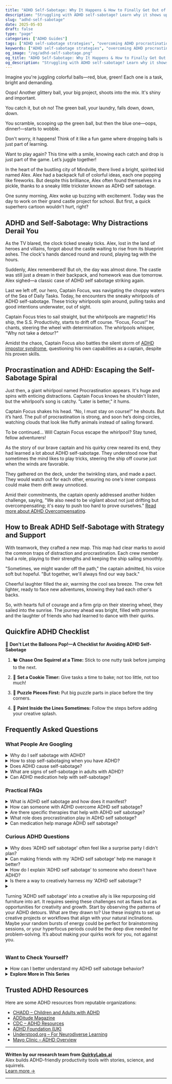 ```yaml
---
title: "ADHD Self-Sabotage: Why It Happens & How to Finally Get Out of Your Own Way"
description: "Struggling with ADHD self-sabotage? Learn why it shows up and how to break free from the cycle with playful, practical strategies that actually work."
slug: "adhd-self-sabotage"
date: 2025-05-03
draft: false
type: "page"
categories: ["ADHD Guides"]
tags: ["ADHD self-sabotage strategies", "overcoming ADHD procrastination", "managing ADHD distractions", "adult ADHD task management", "breaking ADHD cycles", "ADHD focus techniques", "playful ADHD support"]
keywords: ["ADHD self-sabotage strategies", "overcoming ADHD procrastination", "managing ADHD distractions", "adult ADHD task management", "breaking ADHD cycles", "ADHD focus techniques", "playful ADHD support"]
og_image: "/og/adhd-self-sabotage.png"
og_title: "ADHD Self-Sabotage: Why It Happens & How to Finally Get Out of Your Own Way"
og_description: "Struggling with ADHD self-sabotage? Learn why it shows up and how to break free from the cycle with playful, practical strategies that actually work."
---
```


Imagine you're juggling colorful balls—red, blue, green! Each one is a task, bright and demanding.

Oops! Another glittery ball, your big project, shoots into the mix. It's shiny and important. 

You catch it, but oh no! The green ball, your laundry, falls down, down, down. 

You scramble, scooping up the green ball, but then the blue one—oops, dinner!—starts to wobble.

Don't worry, it happens! Think of it like a fun game where dropping balls is just part of learning.

Want to play again? This time with a smile, knowing each catch and drop is just part of the game. Let’s juggle together!

In the heart of the bustling city of Mindville, there lived a bright, spirited kid named Alex. Alex had a backpack full of colorful ideas, each one popping like fireworks. But despite this brilliance, Alex often found themselves in a pickle, thanks to a sneaky little trickster known as ADHD self sabotage.

One sunny morning, Alex woke up buzzing with excitement. Today was the day to work on their grand castle project for school. But first, a quick superhero cartoon wouldn't hurt, right?

## ADHD and Self-Sabotage: Why Distractions Derail You

As the TV blared, the clock ticked sneaky ticks. Alex, lost in the land of heroes and villains, forgot about the castle waiting to rise from its blueprint ashes. The clock's hands danced round and round, playing tag with the hours.

Suddenly, Alex remembered! But oh, the day was almost done. The castle was still just a dream in their backpack, and homework was due tomorrow. Alex sighed—a classic case of ADHD self sabotage striking again.

Last we left off, our hero, Captain Focus, was navigating the choppy waters of the Sea of Daily Tasks. Today, he encounters the sneaky whirlpools of ADHD self-sabotage. These tricky whirlpools spin around, pulling tasks and good intentions underwater, out of sight.

Captain Focus tries to sail straight, but the whirlpools are magnetic! His ship, the S.S. Productivity, starts to drift off course. “Focus, Focus!” he chants, steering the wheel with determination. The whirlpools whisper, "Why not take a detour?"

Amidst the chaos, Captain Focus also battles the silent storm of [ADHD impostor syndrome](/pages/adhd-impostor-syndrome/), questioning his own capabilities as a captain, despite his proven skills.

## Procrastination and ADHD: Escaping the Self-Sabotage Spiral

Just then, a giant whirlpool named Procrastination appears. It's huge and spins with enticing distractions. Captain Focus knows he shouldn't listen, but the whirlpool’s song is catchy. "Later is better," it hums.

Captain Focus shakes his head. “No, I must stay on course!” he shouts. But it’s hard. The pull of procrastination is strong, and soon he’s doing circles, watching clouds that look like fluffy animals instead of sailing forward.

To be continued... Will Captain Focus escape the whirlpool? Stay tuned, fellow adventurers!

As the story of our brave captain and his quirky crew neared its end, they had learned a lot about ADHD self-sabotage. They understood now that sometimes the mind likes to play tricks, steering the ship off course just when the winds are favorable.

They gathered on the deck, under the twinkling stars, and made a pact. They would watch out for each other, ensuring no one's inner compass could make them drift away unnoticed.

Amid their commitments, the captain openly addressed another hidden challenge, saying, "We also need to be vigilant about not just drifting but overcompensating; it's easy to push too hard to prove ourselves." [Read more about ADHD Overcompensating](/pages/adhd-overcompensating/).

## How to Break ADHD Self-Sabotage with Strategy and Support

With teamwork, they crafted a new map. This map had clear marks to avoid the common traps of distraction and procrastination. Each crew member had a role, playing to their strengths and keeping the ship sailing smoothly.

"Sometimes, we might wander off the path," the captain admitted, his voice soft but hopeful. "But together, we'll always find our way back."

Cheerful laughter filled the air, warming the cool sea breeze. The crew felt lighter, ready to face new adventures, knowing they had each other's backs.

So, with hearts full of courage and a firm grip on their steering wheel, they sailed into the sunrise. The journey ahead was bright, filled with promise and the laughter of friends who had learned to dance with their quirks.

## Quickfire ADHD Checklist

🎈 **Don't Let the Balloons Pop!—A Checklist for Avoiding ADHD Self-Sabotage**

1. 🐿️ **Chase One Squirrel at a Time:** Stick to one nutty task before jumping to the next.

2. 🍪 **Set a Cookie Timer:** Give tasks a time to bake; not too little, not too much!

3. 🧩 **Puzzle Pieces First:** Put big puzzle parts in place before the tiny corners.

4. 🎨 **Paint Inside the Lines Sometimes:** Follow the steps before adding your creative splash.

## Frequently Asked Questions



### What People Are Googling

<details><summary>Why do I self sabotage with ADHD?</summary><p>Self-sabotage with ADHD can often be a way of coping with past challenges or overwhelming expectations. It's like your brain's way of hitting the pause button when things seem too much or too complex to handle at the moment. Remember, ADHD affects your executive functioning, which includes planning, focusing, and following through on tasks, so sometimes your actions might not align with your intentions. It's important to be kind to yourself and recognize this as a part of your journey, not a personal flaw. You're doing just fine, and with strategies and understanding, you can navigate this.</p></details>
<details><summary>How to stop self-sabotaging when you have ADHD?</summary><p>Oh, self-sabotage can be such a tricky habit to unwind, especially with ADHD in the mix! First, try to embrace self-awareness by noticing the patterns that lead up to self-sabotaging behaviors. Are there specific triggers or times when you're more likely to be hard on yourself? Once you identify these, you can start implementing small, manageable strategies tailored to those moments—like setting gentle reminders or breaking tasks into smaller steps. Remember, each small step you take towards understanding and modifying your actions is a big leap towards turning those self-sabotaging habits into self-supporting ones. You're doing wonderfully by just addressing this; keep going at your own pace!</p></details>
<details><summary>Does ADHD cause self-sabotage?</summary><p>Absolutely, the feelings of self-sabotage you're experiencing are actually quite common among those with ADHD. The challenges with planning, impulse control, and maintaining focus can sometimes lead us to act in ways that seem like we're undermining our own efforts. It’s like wanting to bake a cake but accidentally turning off the oven halfway through — not because you want a gooey mess, but because your attention shifted. Remember, recognizing these patterns is a big step towards managing them, and you're definitely not alone in this journey.</p></details>
<details><summary>What are signs of self-sabotage in adults with ADHD?</summary><p>Absolutely, recognizing signs of self-sabotage is a big step towards understanding yourself better. Adults with ADHD might notice self-sabotage in behaviors like procrastinating on important tasks, setting unrealistic goals, or constantly doubting their abilities which can lead to a cycle of stress and underachievement. It's also common to seek out new, exciting projects and then struggle to follow through, which can feel really frustrating. Remember, acknowledging these patterns is like gently untangling knots; it’s the first step towards smoother sailing.</p></details>
<details><summary>Can ADHD medication help with self-sabotage?</summary><p>Absolutely, ADHD medication can often be a helpful tool in managing self-sabotage. Many people find that the right medication improves their focus and impulse control, making it easier to stick to plans and complete tasks. This can lead to a decrease in procrastination and an increase in self-confidence, as you start to trust in your own ability to follow through. It’s like having a gentle guide by your side, helping you steer clear of those self-sabotage pitfalls.</p></details>



### Practical FAQs

<details><summary>What is ADHD self sabotage and how does it manifest?</summary><p>Ah, self-sabotage in ADHD can feel like an internal tug-of-war. It's when someone unintentionally hinders their own success and fulfillment of goals, often due to the executive function challenges that come with ADHD. This might manifest as procrastinating on important tasks, struggling with time management, or repeatedly getting into conflicts in relationships. Understanding that this isn't about a lack of effort or care, but rather how ADHD can affect one’s actions, is key to gently navigating and overcoming these hurdles.</p></details>
<details><summary>How can someone with ADHD overcome ADHD self sabotage?</summary><p>Absolutely, tackling self-sabotage with ADHD can feel daunting, but you're already on a positive path by seeking strategies. A great start is understanding your unique ADHD patterns and what triggers your self-sabotage behaviors. This self-awareness can help you preemptively set up supportive routines and boundaries. Additionally, breaking tasks into smaller, manageable steps and celebrating each accomplishment can boost your confidence and keep you motivated. Remember, every small step forward is a victory!</p></details>
<details><summary>Are there specific therapies that help with ADHD self sabotage?</summary><p>Absolutely, there are several therapeutic approaches that can be really helpful in managing self-sabotage when you have ADHD. Cognitive Behavioral Therapy (CBT) is particularly great because it helps in identifying and changing the negative thought patterns and behaviors that often contribute to self-sabotage. Another helpful approach is coaching, which focuses on setting realistic goals and learning strategies to achieve them, keeping you motivated and on track. And remember, finding the right therapist or coach who understands ADHD can make a big difference in effectively managing these challenges.</p></details>
<details><summary>What role does procrastination play in ADHD self sabotage?</summary><p>Procrastination can feel like a big, comfy blanket for those of us with ADHD, but it often ends up being a bit of a sneaky trickster. It's not that you're lazy or not capable; rather, procrastination in ADHD can stem from difficulties managing time, feeling overwhelmed by tasks, or fear of failure. This can lead to a cycle of self-sabotage where delaying tasks increases stress and decreases self-confidence. Remember, understanding this pattern is a huge first step towards managing it, and there are strategies and support that can really help turn things around.</p></details>
<details><summary>Can medication help manage ADHD self sabotage?</summary><p>Absolutely, medication can be a helpful tool in managing ADHD and the self-sabotaging behaviors that sometimes come with it. When ADHD symptoms are better controlled through medication, it can be easier to maintain focus, follow through on tasks, and make decisions that align with your goals — all of which can reduce instances of self-sabotage. Of course, medication is just one piece of the puzzle, and it works best when combined with other strategies like coaching, therapy, or helpful routines. Always consult with a healthcare provider to explore the best options tailored to your needs.</p></details>



### Curious ADHD Questions

<details><summary>Why does 'ADHD self sabotage' often feel like a surprise party I didn't plan?</summary><p>Oh, that feeling is all too familiar, isn't it? When you have ADHD, self-sabotage often feels like a surprise party because it sneaks up on you, despite your best intentions. It's like your brain decides to throw a wrench in your plans without sending you the memo first! This happens because the unique wiring of the ADHD brain can make it tough to follow through with plans, manage impulses, and keep track of personal goals. Remember, you're not alone in this, and understanding these patterns is a cozy step towards managing them better. 🌟</p></details>
<details><summary>Can making friends with my 'ADHD self sabotage' help me manage it better?</summary><p>Absolutely, befriending your 'ADHD self-sabotage' can be a transformative step towards managing it more effectively. By understanding and empathizing with those parts of yourself, you can start to notice the patterns and triggers that lead to self-sabotage. This self-awareness allows you to approach these moments with kindness and develop strategies tailored to your needs. It's like learning to gently navigate a ship through familiar waters—you become more skilled at steering clear of the rocks each time.</p></details>
<details><summary>How do I explain 'ADHD self sabotage' to someone who doesn't have ADHD?</summary><p>Absolutely, explaining ADHD-related self-sabotage can be a bit tricky but is so valuable for increasing understanding. You might start by saying that sometimes, a person with ADHD might unintentionally make decisions that disrupt their progress, not because they want to fail, but because their brain manages focus, emotions, and impulses differently. It's a bit like having a quirky co-pilot in your brain that sometimes muddles the controls at crucial moments. Assure them that understanding and support can really make a difference in managing these challenges.</p></details>
<details><summary>Is there a way to creatively harness my 'ADHD self sabotage'?</summary><p>Absolutely, turning self-sabotaging habits into creative fuel is a wonderful approach! One method is to channel your energy into structured brainstorming sessions where your spontaneous ideas can thrive without boundaries initially. Then, gently guide these ideas into more structured plans, using tools like timers or apps to keep you on track without stifling your natural creativity. Remember, your vibrant mind is like a garden; with a bit of nurturing and structure, it can bloom beautifully!</p></details>
<details><summary><p>Turning 'ADHD self sabotage' into a creative ally is like repurposing old furniture into art. It requires seeing these challenges not as flaws but as opportunities for creativity and growth. Start by observing the patterns of your ADHD detours. What are they drawn to? Use these insights to set up creative projects or workflows that align with your natural inclinations. Maybe your random bursts of energy could be perfect for brainstorming sessions, or your hyperfocus periods could be the deep dive needed for problem-solving. It’s about making your quirks work for you, not against you.</p></summary><p>Absolutely, turning ADHD self-sabotage into a creative ally can be a truly empowering process! Start by gently noticing the unique ways your ADHD shows up. Maybe you find yourself diving deep into topics on a whim or shifting focus unexpectedly. These are not just quirks, they're hints at your natural workflow! By tuning into these patterns, you can design creative projects or tailor your work process to harness these bursts of energy and periods of hyperfocus. It's like channeling your inner creativity to work with your ADHD, transforming potential stumbling blocks into stepping stones for innovation and success.</p></details>



### Want to Check Yourself?

<details><summary>How can I better understand my ADHD self sabotage behavior?</summary><p>Absolutely, understanding self-sabotage linked to ADHD can be a bit of a journey, but you're definitely not alone in this. It often starts with recognizing your triggers and the situations where these behaviors pop up. Try keeping a little journal where you note down moments you feel might be self-sabotage, like procrastinating or overcommitting. Understanding the patterns and your emotional responses can really help in finding strategies that work specifically for you, turning these insights into action. You're doing a great job by starting to address this, and each step you take is a piece of the puzzle fitting together!</p></details>

<script type="application/ld+json">
{
  "@context": "https://schema.org",
  "@type": "FAQPage",
  "mainEntity": [
    {
      "@type": "Question",
      "name": "Why do I self sabotage with ADHD?",
      "acceptedAnswer": {
        "@type": "Answer",
        "text": "Self-sabotage with ADHD can often be a way of coping with past challenges or overwhelming expectations. It's like your brain's way of hitting the pause button when things seem too much or too complex to handle at the moment. Remember, ADHD affects your executive functioning, which includes planning, focusing, and following through on tasks, so sometimes your actions might not align with your intentions. It's important to be kind to yourself and recognize this as a part of your journey, not a personal flaw. You're doing just fine, and with strategies and understanding, you can navigate this."
      }
    },
    {
      "@type": "Question",
      "name": "How to stop self-sabotaging when you have ADHD?",
      "acceptedAnswer": {
        "@type": "Answer",
        "text": "Oh, self-sabotage can be such a tricky habit to unwind, especially with ADHD in the mix! First, try to embrace self-awareness by noticing the patterns that lead up to self-sabotaging behaviors. Are there specific triggers or times when you're more likely to be hard on yourself? Once you identify these, you can start implementing small, manageable strategies tailored to those moments\u2014like setting gentle reminders or breaking tasks into smaller steps. Remember, each small step you take towards understanding and modifying your actions is a big leap towards turning those self-sabotaging habits into self-supporting ones. You're doing wonderfully by just addressing this; keep going at your own pace!"
      }
    },
    {
      "@type": "Question",
      "name": "Does ADHD cause self-sabotage?",
      "acceptedAnswer": {
        "@type": "Answer",
        "text": "Absolutely, the feelings of self-sabotage you're experiencing are actually quite common among those with ADHD. The challenges with planning, impulse control, and maintaining focus can sometimes lead us to act in ways that seem like we're undermining our own efforts. It\u2019s like wanting to bake a cake but accidentally turning off the oven halfway through \u2014 not because you want a gooey mess, but because your attention shifted. Remember, recognizing these patterns is a big step towards managing them, and you're definitely not alone in this journey."
      }
    },
    {
      "@type": "Question",
      "name": "What are signs of self-sabotage in adults with ADHD?",
      "acceptedAnswer": {
        "@type": "Answer",
        "text": "Absolutely, recognizing signs of self-sabotage is a big step towards understanding yourself better. Adults with ADHD might notice self-sabotage in behaviors like procrastinating on important tasks, setting unrealistic goals, or constantly doubting their abilities which can lead to a cycle of stress and underachievement. It's also common to seek out new, exciting projects and then struggle to follow through, which can feel really frustrating. Remember, acknowledging these patterns is like gently untangling knots; it\u2019s the first step towards smoother sailing."
      }
    },
    {
      "@type": "Question",
      "name": "Can ADHD medication help with self-sabotage?",
      "acceptedAnswer": {
        "@type": "Answer",
        "text": "Absolutely, ADHD medication can often be a helpful tool in managing self-sabotage. Many people find that the right medication improves their focus and impulse control, making it easier to stick to plans and complete tasks. This can lead to a decrease in procrastination and an increase in self-confidence, as you start to trust in your own ability to follow through. It\u2019s like having a gentle guide by your side, helping you steer clear of those self-sabotage pitfalls."
      }
    }
  ]
}
</script>
<script type="application/ld+json">
{
  "@context": "https://schema.org",
  "@type": "Article",
  "author": {
    "@type": "Person",
    "name": "QuirkyLabs",
    "url": "https://quirkylabs.ai/about"
  },
  "headline": "\"Beat ADHD Self Sabotage: Unlock a Happier, Smoother Life!\"",
  "mainEntityOfPage": "https://blog.quirkylabs.ai/pages/adhd-self-sabotage/",
  "datePublished": "2025-05-03"
}
</script>
<script type="application/ld+json">
{
  "@context": "https://schema.org",
  "@type": "BreadcrumbList",
  "itemListElement": [
    {
      "@type": "ListItem",
      "position": 1,
      "name": "Home",
      "item": "https://quirkylabs.ai/"
    },
    {
      "@type": "ListItem",
      "position": 2,
      "name": "Blog",
      "item": "https://blog.quirkylabs.ai/"
    },
    {
      "@type": "ListItem",
      "position": 3,
      "name": "\"Beat ADHD Self Sabotage: Unlock a Happier, Smoother Life!\"",
      "item": "https://blog.quirkylabs.ai/pages/adhd-self-sabotage/"
    }
  ]
}
</script>

<details>
<summary><strong>Explore More in This Series</strong></summary>

- [Adhd Impostor Syndrome](/pages/adhd-impostor-syndrome/)
- [Adhd High Functioning Struggles](/pages/adhd-high-functioning-struggles/)
- [Adhd Masking At Work](/pages/adhd-masking-at-work/)
- [Adhd Performative Productivity](/pages/adhd-performative-productivity/)
- [Adhd Fear Of Being Found Out](/pages/adhd-fear-of-being-found-out/)
- [Adhd Overcompensating](/pages/adhd-overcompensating/)
- [Adhd Why Success Feels Fake](/pages/adhd-why-success-feels-fake/)
- [Adhd Hide Your Struggles](/pages/adhd-hide-your-struggles/)
</details>



## Trusted ADHD Resources

Here are some ADHD resources from reputable organizations:

- [CHADD – Children and Adults with ADHD](https://chadd.org)
- [ADDitude Magazine](https://www.additudemag.com)
- [CDC – ADHD Resources](https://www.cdc.gov/ncbddd/adhd)
- [ADHD Foundation (UK)](https://www.adhdfoundation.org.uk)
- [Understood.org – For Neurodiverse Learning](https://www.understood.org)
- [Mayo Clinic – ADHD Overview](https://www.mayoclinic.org/diseases-conditions/adhd)


---

**Written by our research team from [QuirkyLabs.ai](https://quirkylabs.ai)**  
Alex builds ADHD-friendly productivity tools with stories, science, and squirrels.  
[Learn more →](https://quirkylabs.ai)

---